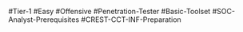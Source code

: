 #Tier-1 #Easy #Offensive #Penetration-Tester #Basic-Toolset #SOC-Analyst-Prerequisites #CREST-CCT-INF-Preparation